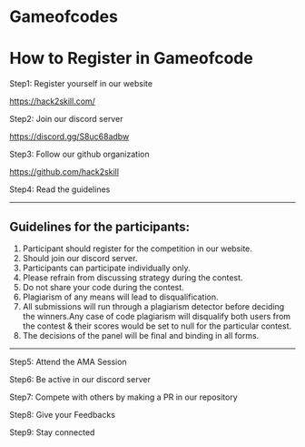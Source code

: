 # Gameofcodes

# How to Register in Gameofcode

Step1: Register yourself in our website

https://hack2skill.com/

Step2: Join our discord server

https://discord.gg/S8uc68adbw

Step3: Follow our github organization

https://github.com/hack2skill

Step4: Read the guidelines
***

## Guidelines for the participants:

1. Participant should register for the competition in our website.
2. Should join our discord server.
3. Participants can participate individually only.
4. Please refrain from discussing strategy during the contest.
5. Do not share your code during the contest.
6. Plagiarism of any means will lead to disqualification.
7. All submissions will run through a plagiarism detector before deciding the winners.Any case of code plagiarism will disqualify both users from the contest & their scores would be set to null for the particular contest.
8. The decisions of the panel will be final and binding in all forms.

***

Step5: Attend the AMA Session


Step6: Be active in our discord server

Step7: Compete with others by making a PR in our repository

Step8: Give your Feedbacks

Step9: Stay connected

